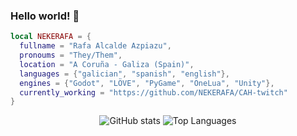 ### Hello world! :green_heart:

```lua
local NEKERAFA = {
  fullname = "Rafa Alcalde Azpiazu",
  pronoums = "They/Them",
  location = "A Coruña - Galiza (Spain)",
  languages = {"galician", "spanish", "english"},
  engines = {"Godot", "LÖVE", "PyGame", "OneLua", "Unity"},
  currently_working = "https://github.com/NEKERAFA/CAH-twitch"
}
```

<p align="center">
  <img src="https://github-readme-stats.vercel.app/api?username=nekerafa&count_private=true&show_icons=true&hide_border=true&title_color=52C146&text_color=222&icon_color=e8545b" alt="GitHub stats" />
  <img src="https://github-readme-stats.vercel.app/api/top-langs/?username=nekerafa&layout=compact&hide_border=true&count_private=true&title_color=52C146&text_color=222" alt="Top Languages" />
</p>

<!--
**NEKERAFA/NEKERAFA** is a ✨ _special_ ✨ repository because its `README.md` (this file) appears on your GitHub profile.

Here are some ideas to get you started:

- 🔭 I’m currently working on ...
- 🌱 I’m currently learning ...
- 👯 I’m looking to collaborate on ...
- 🤔 I’m looking for help with ...
- 💬 Ask me about ...
- 📫 How to reach me: ...
- 😄 Pronouns: ...
- ⚡ Fun fact: ...
-->
